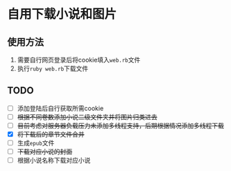 # 自用下载小说和图片
## 使用方法
  1. 需要自行网页登录后将cookie填入`web.rb`文件
  2. 执行`ruby web.rb`下载文件
## TODO
  - [ ] 添加登陆后自行获取所需cookie
  - [ ] ~~根据不同卷数添加小说二级文件夹并将图片归类进去~~
  - [ ] ~~目前考虑对服务器负载压力未添加多线程支持，后期根据情况添加多线程下载~~
  - [x] ~~将下载后的章节文件合并~~
  - [ ] 生成`epub`文件
  - [ ] ~~下载对应小说的封面~~
  - [ ] 根据小说名称下载对应小说
